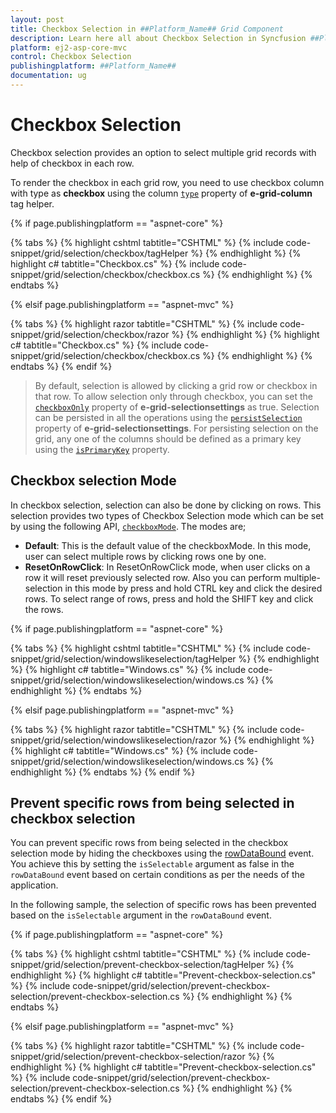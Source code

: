 ```yaml
---
layout: post
title: Checkbox Selection in ##Platform_Name## Grid Component
description: Learn here all about Checkbox Selection in Syncfusion ##Platform_Name## Grid component of Syncfusion Essential JS 2 and more.
platform: ej2-asp-core-mvc
control: Checkbox Selection
publishingplatform: ##Platform_Name##
documentation: ug
---
```



# Checkbox Selection

Checkbox selection provides an option to select multiple grid records with help of checkbox in each row.

To render the checkbox in each grid row, you need to use checkbox column with type as **checkbox** using the  column [`type`](https://help.syncfusion.com/cr/aspnetcore-js2/Syncfusion.EJ2.Grids.GridColumn.html#Syncfusion_EJ2_Grids_GridColumn_Type) property of **e-grid-column** tag helper.

{% if page.publishingplatform == "aspnet-core" %}

{% tabs %}
{% highlight cshtml tabtitle="CSHTML" %}
{% include code-snippet/grid/selection/checkbox/tagHelper %}
{% endhighlight %}
{% highlight c# tabtitle="Checkbox.cs" %}
{% include code-snippet/grid/selection/checkbox/checkbox.cs %}
{% endhighlight %}
{% endtabs %}

{% elsif page.publishingplatform == "aspnet-mvc" %}

{% tabs %}
{% highlight razor tabtitle="CSHTML" %}
{% include code-snippet/grid/selection/checkbox/razor %}
{% endhighlight %}
{% highlight c# tabtitle="Checkbox.cs" %}
{% include code-snippet/grid/selection/checkbox/checkbox.cs %}
{% endhighlight %}
{% endtabs %}
{% endif %}



> By default, selection is allowed by clicking a grid row or checkbox in that row. To allow selection only through checkbox, you can set the [`checkboxOnly`](https://help.syncfusion.com/cr/aspnetcore-js2/Syncfusion.EJ2.Grids.GridSelectionSettings.html#Syncfusion_EJ2_Grids_GridSelectionSettings_CheckboxOnly) property of **e-grid-selectionsettings** as true.
> Selection can be persisted in all the operations using the [`persistSelection`](https://help.syncfusion.com/cr/aspnetcore-js2/Syncfusion.EJ2.Grids.GridSelectionSettings.html#Syncfusion_EJ2_Grids_GridSelectionSettings_PersistSelection) property of **e-grid-selectionsettings**.
For persisting selection on the grid, any one of the columns should be defined as a primary key using the [`isPrimaryKey`](https://help.syncfusion.com/cr/aspnetcore-js2/Syncfusion.EJ2.Grids.GridColumn.html#Syncfusion_EJ2_Grids_GridColumn_IsPrimaryKey) property.

## Checkbox selection Mode

In checkbox selection, selection can also be done by clicking on rows. This selection provides two types of Checkbox Selection mode which can be set by using the following API, [`checkboxMode`](https://help.syncfusion.com/cr/aspnetcore-js2/Syncfusion.EJ2.Grids.GridSelectionSettings.html#Syncfusion_EJ2_Grids_GridSelectionSettings_CheckboxMode). The modes are;

* **Default**: This is the default value of the checkboxMode. In this mode, user can select multiple rows by clicking rows one by one.
* **ResetOnRowClick**: In ResetOnRowClick mode, when user clicks on a row it will reset previously selected row. Also you can perform multiple-selection in this mode by press and hold CTRL key and click the desired rows. To select range of rows, press and hold the SHIFT key and click the rows.

{% if page.publishingplatform == "aspnet-core" %}

{% tabs %}
{% highlight cshtml tabtitle="CSHTML" %}
{% include code-snippet/grid/selection/windowslikeselection/tagHelper %}
{% endhighlight %}
{% highlight c# tabtitle="Windows.cs" %}
{% include code-snippet/grid/selection/windowslikeselection/windows.cs %}
{% endhighlight %}
{% endtabs %}

{% elsif page.publishingplatform == "aspnet-mvc" %}

{% tabs %}
{% highlight razor tabtitle="CSHTML" %}
{% include code-snippet/grid/selection/windowslikeselection/razor %}
{% endhighlight %}
{% highlight c# tabtitle="Windows.cs" %}
{% include code-snippet/grid/selection/windowslikeselection/windows.cs %}
{% endhighlight %}
{% endtabs %}
{% endif %}

## Prevent specific rows from being selected in checkbox selection

You can prevent specific rows from being selected in the checkbox selection mode by hiding the checkboxes using the [rowDataBound](https://help.syncfusion.com/cr/aspnetcore-js2/Syncfusion.EJ2.Grids.Grid.html#Syncfusion_EJ2_Grids_Grid_RowDataBound) event. You achieve this by setting the `isSelectable` argument as false in the `rowDataBound` event based on certain conditions as per the needs of the application.

In the following sample, the selection of specific rows has been prevented based on the `isSelectable` argument in the `rowDataBound` event.

{% if page.publishingplatform == "aspnet-core" %}

{% tabs %}
{% highlight cshtml tabtitle="CSHTML" %}
{% include code-snippet/grid/selection/prevent-checkbox-selection/tagHelper %}
{% endhighlight %}
{% highlight c# tabtitle="Prevent-checkbox-selection.cs" %}
{% include code-snippet/grid/selection/prevent-checkbox-selection/prevent-checkbox-selection.cs %}
{% endhighlight %}
{% endtabs %}

{% elsif page.publishingplatform == "aspnet-mvc" %}

{% tabs %}
{% highlight razor tabtitle="CSHTML" %}
{% include code-snippet/grid/selection/prevent-checkbox-selection/razor %}
{% endhighlight %}
{% highlight c# tabtitle="Prevent-checkbox-selection.cs" %}
{% include code-snippet/grid/selection/prevent-checkbox-selection/prevent-checkbox-selection.cs %}
{% endhighlight %}
{% endtabs %}
{% endif %}